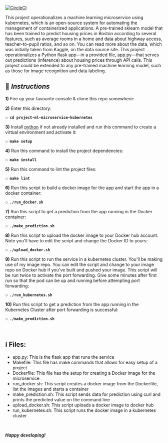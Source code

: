 [![CircleCI](https://circleci.com/gh/vahiwe/project-ml-microservice-kubernetes.svg?style=svg)](https://circleci.com/gh/vahiwe/project-ml-microservice-kubernetes)

This project operationalizes a machine learning microservice using kubernetes, which is an open-source system for automating the management of containerized applications. A pre-trained sklearn model that has been trained to predict housing prices in Boston according to several features, such as average rooms in a home and data about highway access, teacher-to-pupil ratios, and so on. You can read more about the data, which was initially taken from Kaggle, on the data source site. This project operationalizes a Python flask app—in a provided file, app.py—that serves out predictions (inference) about housing prices through API calls. This project could be extended to any pre-trained machine learning model, such as those for image recognition and data labeling.

## :page_with_curl:  _Instructions_

**1)** Fire up your favourite console & clone this repo somewhere:


**2)** Enter this directory:

__`❍ cd project-ml-microservice-kubernetes`__

**3)** Install [python](https://www.python.org/) if not already installed and run this command to create a virtual environment and activate it:

__`❍ make setup`__

**4)** Run this command to install the project dependencies:

__`❍ make install`__

**5)** Run this command to lint the project files:

__`❍ make lint`__

**6)** Run this script to build a docker image for the app and start the app in a docker container:

__`❍ ./run_docker.sh `__

**7)** Run this script to get a prediction from the app running in the Docker container:

__`❍ ./make_prediction.sh `__

**8)** Run this script to upload the docker image to your Docker hub account. Note you'll have to edit the script and change the Docker ID to yours:

__`❍ ./upload_docker.sh `__

**9)** Run this script to run the service in a kubernetes cluster. You'll be making use of my image repo. You can edit the script and change to your image repo on Docker hub if you've built and pushed your image. This script will be run twice to activate the port forwarding. Give some minutes after first run so that the pod can be up and running before attempting port forwarding:

__`❍ ./run_kubernetes.sh `__

**10)** Run this script to get a prediction from the app running in the Kubernetes Cluster after port forwarding is successful:

__`❍ ./make_prediction.sh `__

&nbsp;

## :information_source: Files:

* app.py: This is the flask app that runs the service
* Makefile: This file has make commands that allows for easy setup of a project
* Dockerfile: This file has the setup for creating a Docker image for the microservice
* run_docker.sh: This script creates a docker image from the Dockerfile, list the images and starts a container
* make_prediction.sh: This script sends data for prediction using curl and prints the predicted value on the command line
* upload_docker.sh: This script uploads a docker image to docker hub
* run_kubernetes.sh: This script runs the docker image in a kubernetes cluster

&nbsp;

__*Happy developing!*__
